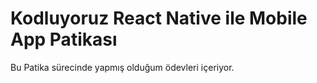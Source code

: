 # Kodluyoruz React Native ile Mobile App Patikası 
Bu Patika sürecinde yapmış olduğum ödevleri içeriyor.
